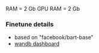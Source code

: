 RAM = 2 Gb
GPU RAM = 2 Gb

### Finetune details
- based on "facebook/bart-base"
- [wandb dashboard](https://wandb.ai/dimweb/persona_bot_2/runs/28akcwik/overview?workspace=user-dimweb)
